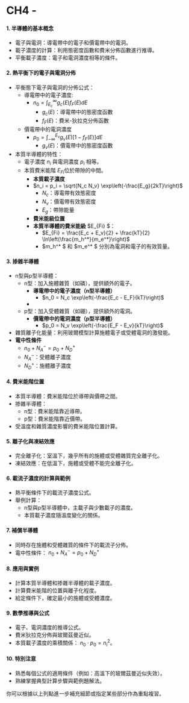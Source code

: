 # CH4 - 

#### 1. **半導體的基本概念**
   - 電子與電洞：導電帶中的電子和價電帶中的電洞。
   - 載子濃度的計算：利用態密度函數和費米分佈函數進行推導。
   - 平衡載子濃度：電子和電洞濃度相等的條件。

#### 2. **熱平衡下的電子與電洞分佈**
   - 平衡態下電子與電洞的分佈公式：
     - 導電帶中的電子濃度:  
       - $n_0 = \int_{E_c}^{\infty} g_c(E) f_F(E) dE$  
         - $g_c(E)$：導電帶中的態密度函數  
         - $f_F(E)$：費米-狄拉克分佈函數  
     - 價電帶中的電洞濃度  
       - $p_0 = \int_{-\infty}^{E_v} g_v(E) [1 - f_F(E)] dE$  
         - $g_v(E)$：價電帶中的態密度函數  
   - 本質半導體的特性：  
     - 電子濃度 $n_i$ 與電洞濃度 $p_i$ 相等。
     - 本質費米能階 $E_{Fi}$位於帶隙的中間。
       - **本質載子濃度**  
       - $n_i = p_i = \sqrt{N_c N_v} \exp\left(-\frac{E_g}{2kT}\right)$
         - $N_c$：導電帶有效態密度  
         - $N_v$：價電帶有效態密度  
         - $E_g$：帶隙能量
       - **費米能級位置**  
       - **本質半導體的費米能級** $E_{Fi} $：  
         - $E_{Fi} = \frac{E_c + E_v}{2} + \frac{kT}{2} \ln\left(\frac{m_h^*}{m_e^*}\right)$  
         - $m_h^* $ 和 $m_e^* $ 分別為電洞和電子的有效質量。  

#### 3. **掺雜半導體**
   - n型與p型半導體：
     - n型：加入施體雜質（如磷），提供額外的電子。
       - **導電帶中的電子濃度（n型半導體）**  
         - $n_0 = N_c \exp\left(-\frac{E_c - E_F}{kT}\right)$
       - 
     - p型：加入受體雜質（如硼），提供額外的電洞。
       - **價電帶中的電洞濃度（p型半導體）**  
         - $p_0 = N_v \exp\left(-\frac{E_F - E_v}{kT}\right)$
   - 雜質離子化能量：利用玻爾模型計算施體電子或受體電洞的激發能。
   - **電中性條件**
     - $n_0 + N_A^- = p_0 + N_D^+$
     - $N_A^-$：受體離子濃度  
     - $N_D^+$：施體離子濃度  

#### 4. **費米能階位置**
   - 本質半導體：費米能階位於導帶與價帶之間。
   - 掺雜半導體：
     - n型：費米能階靠近導帶。
     - p型：費米能階靠近價帶。
   - 受溫度和雜質濃度影響的費米能階位置計算。

#### 5. **離子化與凍結效應**
   - 完全離子化：室溫下，幾乎所有的施體或受體雜質完全離子化。
   - 凍結效應：在低溫下，施體或受體不能完全離子化。

#### 6. **載流子濃度的計算與範例**
   - 熱平衡條件下的載流子濃度公式。
   - 舉例計算：
     - n型與p型半導體中，主載子與少數載子的濃度。
     - 本質載子濃度隨溫度變化的關係。

#### 7. **補償半導體**
   - 同時存在施體和受體雜質的條件下的載流子分佈。
   - 電中性條件：
     $n_0 + N_A^- = p_0 + N_D^+$

#### 8. **應用與實例**
   - 計算本質半導體和掺雜半導體的載子濃度。
   - 計算費米能階的位置與離子化程度。
   - 給定條件下，確定最小的施體或受體濃度。

#### 9. **數學推導與公式**
   - 電子、電洞濃度的推導公式。
   - 費米狄拉克分佈與玻爾茲曼近似。
   - 本質載子濃度的乘積關係： $n_0 \cdot p_0 = n_i^2$。

#### 10. **特別注意**
   - 熟悉每個公式的適用條件（例如：高溫下的玻爾茲曼近似失效）。
   - 熟練掌握典型計算步驟與範例題解法。

你可以根據以上列點進一步補充細節或指定某些部分作為重點複習。
